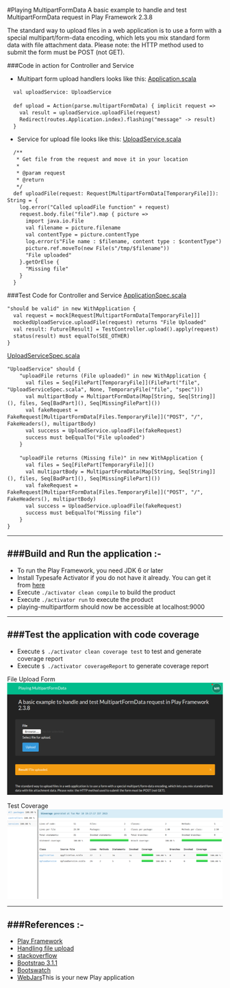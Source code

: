 #Playing MultipartFormData
A basic example to handle and test MultipartFormData request in Play Framework 2.3.8

The standard way to upload files in a web application is to use a form with a special multipart/form-data encoding, which lets you mix standard form data with file attachment data.
Please note: the HTTP method used to submit the form must be POST (not GET). 

###Code in action for Controller and Service
- Multipart form upload handlers looks like this:
[Application.scala](https://github.com/knoldus/playing-multipartform/blob/master/app/controllers/Application.scala)

```
  val uploadService: UploadService

  def upload = Action(parse.multipartFormData) { implicit request =>
    val result = uploadService.uploadFile(request)
    Redirect(routes.Application.index).flashing("message" -> result)
  }
```


- Service for upload file looks like this:
[UploadService.scala](https://github.com/knoldus/playing-multipartform/blob/master/app/services/UploadService.scala)
```
  /**
   * Get file from the request and move it in your location
   *
   * @param request
   * @return
   */
  def uploadFile(request: Request[MultipartFormData[TemporaryFile]]): String = {
    log.error("Called uploadFile function" + request)
    request.body.file("file").map { picture =>
      import java.io.File
      val filename = picture.filename
      val contentType = picture.contentType
      log.error(s"File name : $filename, content type : $contentType")
      picture.ref.moveTo(new File(s"/tmp/$filename"))
      "File uploaded"
    }.getOrElse {
      "Missing file"
    }
  }

```

###Test Code for Controller and Service
[ApplicationSpec.scala](https://github.com/knoldus/playing-multipartform/blob/master/test/ApplicationSpec.scala)
```
"should be valid" in new WithApplication {
  val request = mock[Request[MultipartFormData[TemporaryFile]]]
  mockedUploadService.uploadFile(request) returns "File Uploaded"
  val result: Future[Result] = TestController.upload().apply(request)
  status(result) must equalTo(SEE_OTHER)
}
```

[UploadServiceSpec.scala](https://github.com/knoldus/playing-multipartform/blob/master/test/services/UploadServiceSpec.scala)
```
"UploadService" should {
    "uploadFile returns (File uploaded)" in new WithApplication {
      val files = Seq[FilePart[TemporaryFile]](FilePart("file", "UploadServiceSpec.scala", None, TemporaryFile("file", "spec")))
      val multipartBody = MultipartFormData(Map[String, Seq[String]](), files, Seq[BadPart](), Seq[MissingFilePart]())
      val fakeRequest = FakeRequest[MultipartFormData[Files.TemporaryFile]]("POST", "/", FakeHeaders(), multipartBody)
      val success = UploadService.uploadFile(fakeRequest)
      success must beEqualTo("File uploaded")
    }
    
    "uploadFile returns (Missing file)" in new WithApplication {
      val files = Seq[FilePart[TemporaryFile]]()
      val multipartBody = MultipartFormData(Map[String, Seq[String]](), files, Seq[BadPart](), Seq[MissingFilePart]())
      val fakeRequest = FakeRequest[MultipartFormData[Files.TemporaryFile]]("POST", "/", FakeHeaders(), multipartBody)
      val success = UploadService.uploadFile(fakeRequest)
      success must beEqualTo("Missing file")
    }
}
```

-----------------------------------------------------------------------
###Build and Run the application :-
-----------------------------------------------------------------------
* To run the Play Framework, you need JDK 6 or later
* Install Typesafe Activator if you do not have it already. You can get it from [here](http://www.playframework.com/download) 
* Execute `./activator clean compile` to build the product
* Execute `./activator run` to execute the product
* playing-multipartform should now be accessible at localhost:9000

-----------------------------------------------------------------------
###Test the application with code coverage
-----------------------------------------------------------------------
* Execute `$ ./activator clean coverage test` to test and generate coverage report
* Execute `$ ./activator coverageReport` to generate coverage report

File Upload Form
![alt tag](/public/images/multipartform.png)

Test Coverage
![alt tag](/public/images/code_coverage.png)

-----------------------------------------------------------------------
###References :-
-----------------------------------------------------------------------
* [Play Framework](http://www.playframework.com/)
* [Handling file upload](https://playframework.com/documentation/2.3.x/ScalaFileUpload)
* [stackoverflow](http://stackoverflow.com/a/19670860/2893807)
* [Bootstrap 3.1.1](http://getbootstrap.com/css/)
* [Bootswatch](http://bootswatch.com/darkly/)
* [WebJars](http://www.webjars.org/)This is your new Play application
